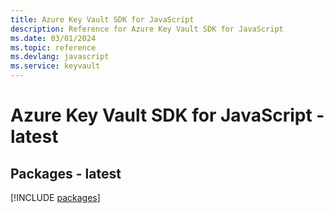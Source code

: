 ```yaml
---
title: Azure Key Vault SDK for JavaScript
description: Reference for Azure Key Vault SDK for JavaScript
ms.date: 03/01/2024
ms.topic: reference
ms.devlang: javascript
ms.service: keyvault
---
```

# Azure Key Vault SDK for JavaScript - latest
## Packages - latest
[!INCLUDE [packages](key-vault-index.md)]